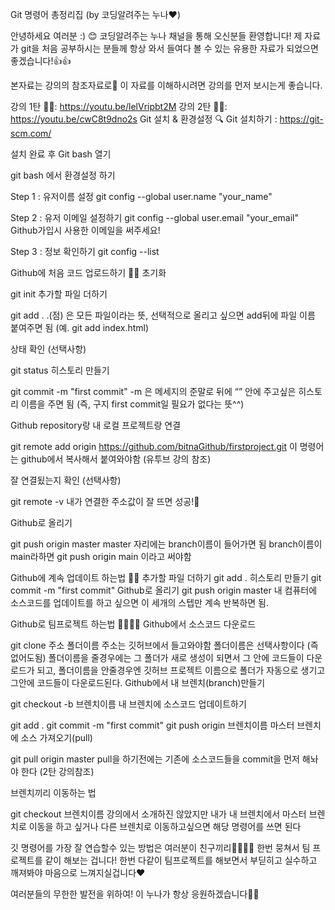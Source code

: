 Git 명령어 총정리집 (by 코딩알려주는 누나❤)


안녕하세요 여러분 :) 😊 코딩알려주는 누나 채널을 통해 오신분들 환영합니다! 제 자료가 git을 처음 공부하시는 분들께 항상 와서 들여다 볼 수 있는 유용한 자료가 되었으면 좋겠습니다!👍👍

본자료는 강의의 참조자료로📘 이 자료를 이해하시려면 강의를 먼저 보시는게 좋습니다.

강의 1탄 👩‍🏫: https://youtu.be/lelVripbt2M
강의 2탄 👩‍🏫: https://youtu.be/cwC8t9dno2s
Git 설치 & 환경설정 🔍
Git 설치하기 : https://git-scm.com/

설치 완료 후 Git bash 열기

git bash 에서 환경설정 하기

Step 1 : 유저이름 설정
git config --global user.name "your_name"


Step 2 : 유저 이메일 설정하기
git config --global user.email "your_email"
Github가입시 사용한 이메일을 써주세요!



Step 3 : 정보 확인하기
git config --list


Github에 처음 코드 업로드하기 🏋️‍♂️
초기화

git init
추가할 파일 더하기

git add .
.(점) 은 모든 파일이라는 뜻, 선택적으로 올리고 싶으면 add뒤에 파일 이름 붙여주면 됨 (예. git add index.html)

상태 확인 (선택사항)

git status
히스토리 만들기

git commit -m "first commit"
-m 은 메세지의 준말로 뒤에 “” 안에 주고싶은 히스토리 이름을 주면 됨 (즉, 구지 first commit일 필요가 없다는 뜻^^)

Github repository랑 내 로컬 프로젝트랑 연결

git remote add origin https://github.com/bitnaGithub/firstproject.git
이 명령어는 github에서 복사해서 붙여와야함 (유투브 강의 참조)

잘 연결됬는지 확인 (선택사항)

git remote -v
내가 연결한 주소값이 잘 뜨면 성공!🎇

Github로 올리기

git push origin master
master 자리에는 branch이름이 들어가면 됨 branch이름이 main라하면 git push origin main 이라고 써야함

Github에 계속 업데이트 하는법 🤹‍♂️
추가할 파일 더하기
git add .
히스토리 만들기
git commit -m "first commit"
Github로 올리기
git push origin master
내 컴퓨터에 소스코드를 업데이트를 하고 싶으면 이 세개의 스텝만 계속 반복하면 됨.

Github로 팀프로젝트 하는법 👨‍👩‍👧‍👦
Github에서 소스코드 다운로드

git clone 주소 폴더이름
주소는 깃허브에서 들고와야함
폴더이름은 선택사항이다 (즉 없어도됨) 폴더이름을 줄경우에는 그 폴더가 새로 생성이 되면서 그 안에 코드들이 다운로드가 되고, 폴더이름을 안줄경우엔 깃허브 프로젝트 이름으로 폴더가 자동으로 생기고 그안에 코드들이 다운로드된다.
Github에서 내 브렌치(branch)만들기

git checkout -b 브렌치이름
내 브렌치에 소스코드 업데이트하기

git add .
git commit -m "first commit"
git push origin 브렌치이름
마스터 브렌치에 소스 가져오기(pull)

git pull origin master
pull을 하기전에는 기존에 소스코드들을 commit을 먼저 해놔야 한다 (2탄 강의참조)

브렌치끼리 이동하는 법

git checkout 브렌치이름
강의에서 소개하진 않았지만 내가 내 브렌치에서 마스터 브렌치로 이동을 하고 싶거나 다른 브렌치로 이동하고싶으면 해당 명령어를 쓰면 된다

깃 명령어를 가장 잘 연습할수 있는 방법은 여러분이 친구끼리👨‍👩‍👧‍👧 한번 뭉쳐서 팀 프로젝트를 같이 해보는 겁니다! 한번 다같이 팀프로젝트를 해보면서 부딛히고 실수하고 깨져봐야 마음으로 느껴지실겁니다❤

여러분들의 무한한 발전을 위하여! 이 누나가 항상 응원하겠습니다🚀🚀